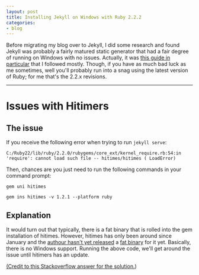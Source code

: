 ```yaml
---
layout: post
title: Installing Jekyll on Windows with Ruby 2.2.2
categories:
- blog
---
```


Before migrating my blog over to Jekyll, I did some research and found Jekyll was probably a fairly matured static
generator that had a fair degree of running on Windows with no issues. Actually, it was [this guide in particular](http://jekyll-windows.juthilo.com/1-ruby-and-devkit/) that
I followed mostly. Though, if you have as much bad luck as me sometimes, well you'll probably run into a snag using the latest version of Ruby; for me that's the 2.2.x revisions.

---

# Issues with Hitimers

## The issue

If you receive the following error when trying to run `jekyll serve`:

`C:/Ruby22/lib/ruby/2.2.0/rubygems/core_ext/kernel_require.rb:54:in 'require': cannot load such file -- hitimes/hitimes (
LoadError)`

Then, chances are you just need to run the following commands in your command prompt: 


`gem uni hitimes` 

`gem ins hitimes -v 1.2.1 --platform ruby`

## Explanation

It would turn out that typically, there is a fat binary that is rolled into the gem installation of hitimes. However, hitimes has only been around since January and
the [authour hasn't yet released](https://github.com/copiousfreetime/hitimes/issues/40) a [fat binary](http://en.wikipedia.org/wiki/Fat_binary) for it yet. Basically, there is no Windows support.
Running the above code, we'll get around the issue until hitimers has an update.

[(Credit to this Stackoverflow answer for the solution.](http://stackoverflow.com/questions/28985481/hitimes-require-error-when-running-jekyll-serve-on-windows-8-1))